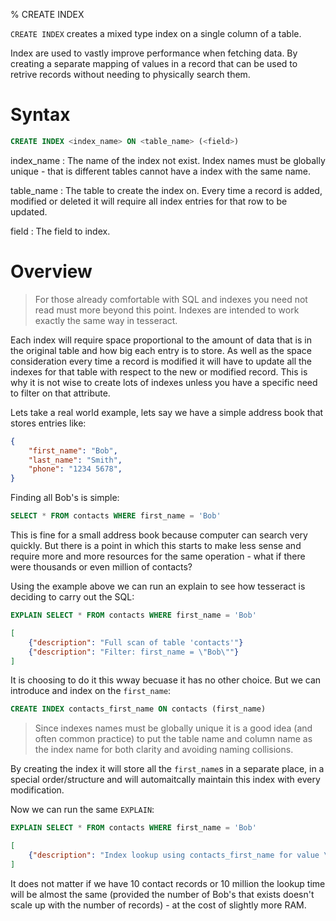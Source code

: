% CREATE INDEX

`CREATE INDEX` creates a mixed type index on a single column of a table.

Index are used to vastly improve performance when fetching data. By creating
a separate mapping of values in a record that can be used to retrive records
without needing to physically search them.

Syntax
======

```sql
CREATE INDEX <index_name> ON <table_name> (<field>)
```

index_name
  : The name of the index not exist. Index names must be globally unique - that
    is different tables cannot have a index with the same name.
    
table_name
  : The table to create the index on. Every time a record is added, modified or
    deleted it will require all index entries for that row to be updated.
    
field
  : The field to index.


Overview
========

> For those already comfortable with SQL and indexes you need not read must more
> beyond this point. Indexes are intended to work exactly the same way in
> tesseract.

Each index will require space proportional to the amount of data that is in the
original table and how big each entry is to store. As well as the space
consideration every time a record is modified it will have to update all the
indexes for that table with respect to the new or modified record. This is why
it is not wise to create lots of indexes unless you have a specific need to
filter on that attribute.

Lets take a real world example, lets say we have a simple address book that
stores entries like:

```json
{
    "first_name": "Bob",
    "last_name": "Smith",
    "phone": "1234 5678",
}
```

Finding all Bob's is simple:

```sql
SELECT * FROM contacts WHERE first_name = 'Bob'
```

This is fine for a small address book because computer can search very quickly.
But there is a point in which this starts to make less sense and require more
and more resources for the same operation - what if there were thousands or
even million of contacts?

Using the example above we can run an explain to see how tesseract is deciding
to carry out the SQL:

```sql
EXPLAIN SELECT * FROM contacts WHERE first_name = 'Bob'
```

```json
[
    {"description": "Full scan of table 'contacts'"}
    {"description": "Filter: first_name = \"Bob\""}
]
```

It is choosing to do it this wway becuase it has no other choice. But we can
introduce and index on the `first_name`:

```sql
CREATE INDEX contacts_first_name ON contacts (first_name)
```

> Since indexes names must be globally unique it is a good idea (and often
> common practice) to put the table name and column name as the index name for
> both clarity and avoiding naming collisions.

By creating the index it will store all the `first_name`s in a separate place,
in a special order/structure and will automaitcally maintain this index with
every modification.

Now we can run the same `EXPLAIN`:

```sql
EXPLAIN SELECT * FROM contacts WHERE first_name = 'Bob'
```

```json
[
    {"description": "Index lookup using contacts_first_name for value \"Bob\""}
]
```

It does not matter if we have 10 contact records or 10 million the lookup time
will be almost the same (provided the number of Bob's that exists doesn't scale
up with the number of records) - at the cost of slightly more RAM.
